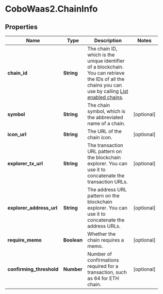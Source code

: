 # CoboWaas2.ChainInfo

## Properties

Name | Type | Description | Notes
------------ | ------------- | ------------- | -------------
**chain_id** | **String** | The chain ID, which is the unique identifier of a blockchain. You can retrieve the IDs of all the chains you can use by calling [List enabled chains](/v2/api-references/wallets/list-enabled-chains). | 
**symbol** | **String** | The chain symbol, which is the abbreviated name of a chain. | [optional] 
**icon_url** | **String** | The URL of the chain icon. | [optional] 
**explorer_tx_url** | **String** | The transaction URL pattern on the blockchain explorer. You can use it to concatenate the transaction URLs. | [optional] 
**explorer_address_url** | **String** | The address URL pattern on the blockchain explorer. You can use it to concatenate the address URLs. | [optional] 
**require_memo** | **Boolean** | Whether the chain requires a memo. | [optional] 
**confirming_threshold** | **Number** | Number of confirmations required for a transaction, such as 64 for ETH chain. | [optional] 


